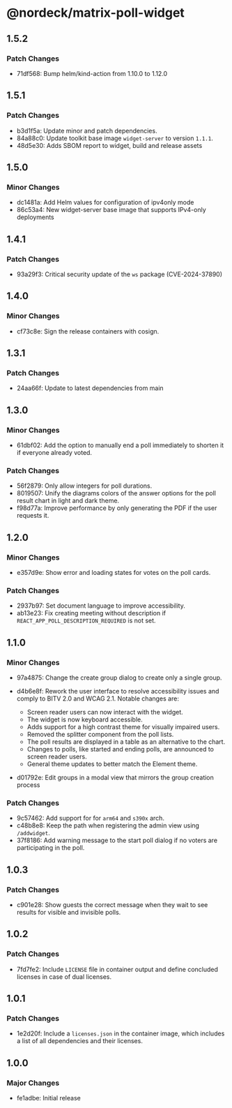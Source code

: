 # @nordeck/matrix-poll-widget

## 1.5.2

### Patch Changes

- 71df568: Bump helm/kind-action from 1.10.0 to 1.12.0

## 1.5.1

### Patch Changes

- b3d1f5a: Update minor and patch dependencies.
- 84a88c0: Update toolkit base image `widget-server` to version `1.1.1`.
- 48d5e30: Adds SBOM report to widget, build and release assets

## 1.5.0

### Minor Changes

- dc1481a: Add Helm values for configuration of ipv4only mode
- 86c53a4: New widget-server base image that supports IPv4-only deployments

## 1.4.1

### Patch Changes

- 93a29f3: Critical security update of the `ws` package (CVE-2024-37890)

## 1.4.0

### Minor Changes

- cf73c8e: Sign the release containers with cosign.

## 1.3.1

### Patch Changes

- 24aa66f: Update to latest dependencies from main

## 1.3.0

### Minor Changes

- 61dbf02: Add the option to manually end a poll immediately to shorten it if everyone already voted.

### Patch Changes

- 56f2879: Only allow integers for poll durations.
- 8019507: Unify the diagrams colors of the answer options for the poll result chart in light and dark theme.
- f98d77a: Improve performance by only generating the PDF if the user requests it.

## 1.2.0

### Minor Changes

- e357d9e: Show error and loading states for votes on the poll cards.

### Patch Changes

- 2937b97: Set document language to improve accessibility.
- ab13e23: Fix creating meeting without description if `REACT_APP_POLL_DESCRIPTION_REQUIRED` is not set.

## 1.1.0

### Minor Changes

- 97a4875: Change the create group dialog to create only a single group.
- d4b6e8f: Rework the user interface to resolve accessibility issues and comply to BITV 2.0 and WCAG 2.1.
  Notable changes are:

  - Screen reader users can now interact with the widget.
  - The widget is now keyboard accessible.
  - Adds support for a high contrast theme for visually impaired users.
  - Removed the splitter component from the poll lists.
  - The poll results are displayed in a table as an alternative to the chart.
  - Changes to polls, like started and ending polls, are announced to screen reader users.
  - General theme updates to better match the Element theme.

- d01792e: Edit groups in a modal view that mirrors the group creation process

### Patch Changes

- 9c57462: Add support for for `arm64` and `s390x` arch.
- c48b8e8: Keep the path when registering the admin view using `/addwidget`.
- 37f8186: Add warning message to the start poll dialog if no voters are participating in the poll.

## 1.0.3

### Patch Changes

- c901e28: Show guests the correct message when they wait to see results for visible and invisible polls.

## 1.0.2

### Patch Changes

- 7fd7fe2: Include `LICENSE` file in container output and define concluded licenses in case of dual licenses.

## 1.0.1

### Patch Changes

- 1e2d20f: Include a `licenses.json` in the container image, which includes a list of all dependencies and their licenses.

## 1.0.0

### Major Changes

- fe1adbe: Initial release
